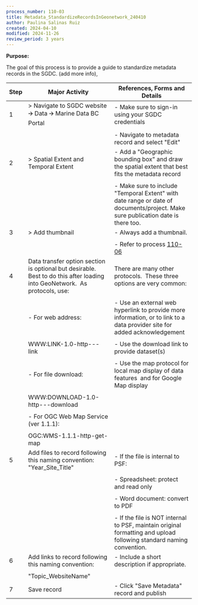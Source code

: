 ```yaml
---
process_number: 110-03
title: Metadata_StandardizeRecordsInGeonetwork_240410
author: Paulina Salinas Ruiz
created: 2024-04-10
modified: 2024-11-26
review_period: 3 years
---
```


**Purpose:**



The goal of this process is to provide a guide to standardize metadata records in the SGDC. (add more info),



| **Step** | **Major Activity** | **References, Forms and Details** |
| -------- | ------------------ | --------------------------------- |
| 1 | > Navigate to SGDC website 🡪 Data 🡪 Marine Data BC Portal | - Make sure to sign-in using your SGDC credentials |
|  |  |  |
|  |  | - Navigate to metadata record and select "Edit" |
| 2 | > Spatial Extent and Temporal Extent | - Add a "Geographic bounding box" and draw the spatial extent that best fits the metadata record |
|  |  |  |
|  |  | - Make sure to include "Temporal Extent" with date range or date of documents/project. Make sure publication date is there too. |
| 3 | > Add thumbnail | - Always add a thumbnail. |
|  |  |  |
|  |  | - Refer to process [110-06](https://pacificsalmonfoundation-my.sharepoint.com/:w:/g/personal/psalinasruiz_psf_ca/EQdIk9uxw4dLhZiYUZNMFgkBGcktBKNOGNw0tCPr_BFmhg?e=ejQTBF) |
| 4 | Data transfer option section is optional but desirable.  Best to do this after loading into GeoNetwork.  As protocols, use: | There are many other protocols.  These three options are very common: |
|  |  |  |
|  | - For web address: | - Use an external web hyperlink to provide more information, or to link to a data provider site for added acknowledgement |
|  |  |  |
|  | WWW:LINK-1.0-http---link | - Use the download link to provide dataset(s) |
|  |  |  |
|  | - For file download: | - Use the map protocol for local map display of data features  and for Google Map display |
|  |  |  |
|  | WWW:DOWNLOAD-1.0-http---download |  |
|  |  |  |
|  | - For OGC Web Map Service (ver 1.1.1): |  |
|  |  |  |
|  | OGC:WMS-1.1.1-http-get-map |  |
| 5 | Add files to record following this naming convention: "Year_Site_Title" | - If the file is internal to PSF: |
|  |  |  |
|  |  | - Spreadsheet: protect and read only |
|  |  |  |
|  |  | - Word document: convert to PDF |
|  |  |  |
|  |  | - If the file is NOT internal to PSF, maintain original formatting and upload following standard naming convention. |
| 6 | Add links to record following this naming convention: | - Include a short description if appropriate. |
|  |  |  |
|  | "Topic_WebsiteName" |  |
| 7 | Save record | - Click "Save Metadata" record and publish |

